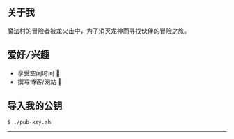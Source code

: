 <h2>
  <samp>
     关于我
  </samp>
</h2>
<p>
  <samp>
    魔法村的冒险者被龙火击中，为了消灭龙神而寻找伙伴的冒险之旅。
  </samp>
</p>

###

<h2>
  <samp>
    爱好/兴趣
  </samp>
</h2>
<p>
  <samp>
    <ul>
    <li>享受空闲时间 🍃</li>
    <li>撰写博客/网站 🔖</li>
    </ul>
  </samp>
</p>

###

<h2>
  <samp>
    导入我的公钥
  </samp>
</h2>

```console
$ ./pub-key.sh
```

____
